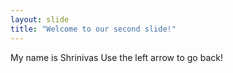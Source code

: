 ```yaml
---
layout: slide
title: "Welcome to our second slide!"
---
```

My name is Shrinivas
Use the left arrow to go back!
